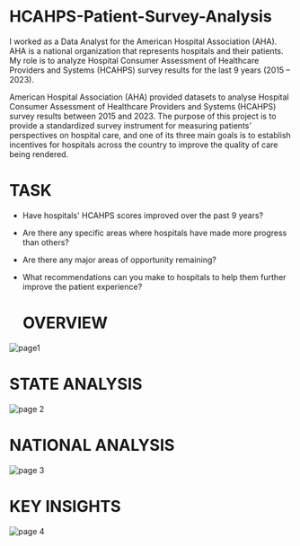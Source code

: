 # HCAHPS-Patient-Survey-Analysis

I worked as a Data Analyst for the American Hospital Association (AHA). AHA is a national organization that represents hospitals and their patients. My role is to analyze Hospital Consumer Assessment of Healthcare Providers and Systems (HCAHPS) survey results for the last 9 years (2015 – 2023).

American Hospital Association (AHA) provided datasets to analyse Hospital Consumer Assessment of Healthcare Providers and Systems (HCAHPS) survey results between 2015 and 2023. The purpose of this project is to provide a standardized survey instrument for measuring patients’ perspectives on hospital care, and one of its three main goals is to establish incentives for hospitals across the country to improve the quality of care being rendered.

# TASK 

* Have hospitals' HCAHPS scores improved over the past 9 years?
* Are there any specific areas where hospitals have made more progress than others?
* Are there any major areas of opportunity remaining?
* What recommendations can you make to hospitals to help them further improve the patient experience?

  # OVERVIEW
  

  
![page1](https://github.com/Minakshi-Rao/HCAHPS-Patient-Survey-Analysis/assets/144680551/30d2dc76-2908-4eda-bc5c-7fcd9088bf62)


# STATE ANALYSIS



![page 2](https://github.com/Minakshi-Rao/HCAHPS-Patient-Survey-Analysis/assets/144680551/f2508161-f478-4fcb-9252-ca4c23668d06)


# NATIONAL ANALYSIS



![page 3](https://github.com/Minakshi-Rao/HCAHPS-Patient-Survey-Analysis/assets/144680551/cc2a1827-d2a8-47d6-ae6e-114ffc184109)


# KEY INSIGHTS



![page 4](https://github.com/Minakshi-Rao/HCAHPS-Patient-Survey-Analysis/assets/144680551/fb72261f-c67a-48d9-9982-254ae5d7a761)

